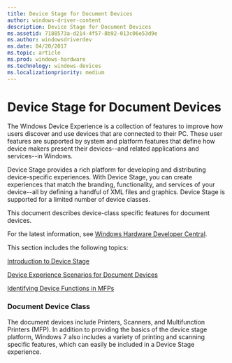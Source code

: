 ```yaml
---
title: Device Stage for Document Devices
author: windows-driver-content
description: Device Stage for Document Devices
ms.assetid: 7188573a-d214-4f57-8b92-013c06e53d9e
ms.author: windowsdriverdev
ms.date: 04/20/2017
ms.topic: article
ms.prod: windows-hardware
ms.technology: windows-devices
ms.localizationpriority: medium
---
```


# Device Stage for Document Devices


The Windows Device Experience is a collection of features to improve how users discover and use devices that are connected to their PC. These user features are supported by system and platform features that define how device makers present their devices--and related applications and services--in Windows.

Device Stage provides a rich platform for developing and distributing device-specific experiences. With Device Stage, you can create experiences that match the branding, functionality, and services of your device--all by defining a handful of XML files and graphics. Device Stage is supported for a limited number of device classes.

This document describes device-class specific features for document devices.

For the latest information, see [Windows Hardware Developer Central](http://go.microsoft.com/fwlink/p/?linkid=154165).

This section includes the following topics:

[Introduction to Device Stage](introduction-to-device-stage.md)

[Device Experience Scenarios for Document Devices](device-experience-scenarios-for-document-devices.md)

[Identifying Device Functions in MFPs](identifying-device-functions-in-mfps.md)

### Document Device Class

The document devices include Printers, Scanners, and Multifunction Printers (MFP). In addition to providing the basics of the device stage platform, Windows 7 also includes a variety of printing and scanning specific features, which can easily be included in a Device Stage experience.

 

 




